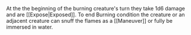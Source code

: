 At the the beginning of the burning creature's turn they take 1d6 damage and are [[Expose|Exposed]]. To end Burning condition the creature or an adjacent creature can snuff the flames as a [[Maneuver]] or fully be immersed in water.